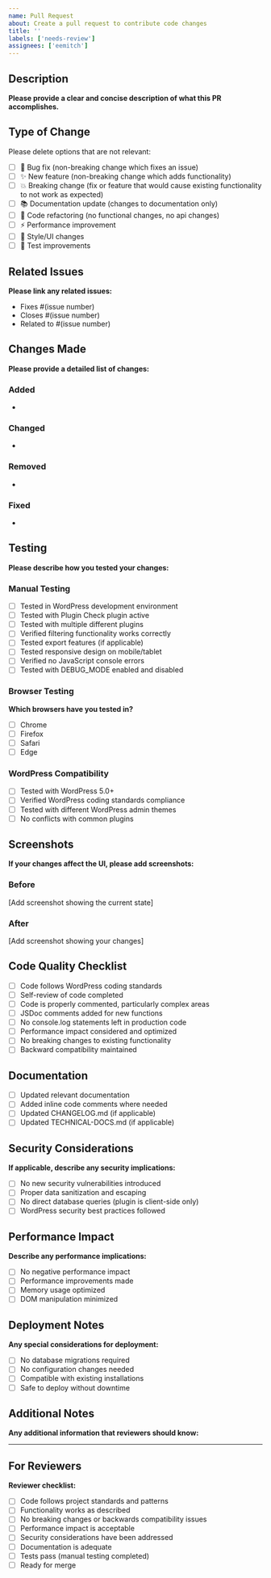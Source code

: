 ```yaml
---
name: Pull Request
about: Create a pull request to contribute code changes
title: ''
labels: ['needs-review']
assignees: ['eemitch']
---
```


## Description
**Please provide a clear and concise description of what this PR accomplishes.**

## Type of Change
Please delete options that are not relevant:

- [ ] 🐛 Bug fix (non-breaking change which fixes an issue)
- [ ] ✨ New feature (non-breaking change which adds functionality)
- [ ] 💥 Breaking change (fix or feature that would cause existing functionality to not work as expected)
- [ ] 📚 Documentation update (changes to documentation only)
- [ ] 🔧 Code refactoring (no functional changes, no api changes)
- [ ] ⚡ Performance improvement
- [ ] 🎨 Style/UI changes
- [ ] 🧪 Test improvements

## Related Issues
**Please link any related issues:**
- Fixes #(issue number)
- Closes #(issue number)
- Related to #(issue number)

## Changes Made
**Please provide a detailed list of changes:**

### Added
-

### Changed
-

### Removed
-

### Fixed
-

## Testing
**Please describe how you tested your changes:**

### Manual Testing
- [ ] Tested in WordPress development environment
- [ ] Tested with Plugin Check plugin active
- [ ] Tested with multiple different plugins
- [ ] Verified filtering functionality works correctly
- [ ] Tested export features (if applicable)
- [ ] Tested responsive design on mobile/tablet
- [ ] Verified no JavaScript console errors
- [ ] Tested with DEBUG_MODE enabled and disabled

### Browser Testing
**Which browsers have you tested in?**
- [ ] Chrome
- [ ] Firefox
- [ ] Safari
- [ ] Edge

### WordPress Compatibility
- [ ] Tested with WordPress 5.0+
- [ ] Verified WordPress coding standards compliance
- [ ] Tested with different WordPress admin themes
- [ ] No conflicts with common plugins

## Screenshots
**If your changes affect the UI, please add screenshots:**

### Before
[Add screenshot showing the current state]

### After
[Add screenshot showing your changes]

## Code Quality Checklist
- [ ] Code follows WordPress coding standards
- [ ] Self-review of code completed
- [ ] Code is properly commented, particularly complex areas
- [ ] JSDoc comments added for new functions
- [ ] No console.log statements left in production code
- [ ] Performance impact considered and optimized
- [ ] No breaking changes to existing functionality
- [ ] Backward compatibility maintained

## Documentation
- [ ] Updated relevant documentation
- [ ] Added inline code comments where needed
- [ ] Updated CHANGELOG.md (if applicable)
- [ ] Updated TECHNICAL-DOCS.md (if applicable)

## Security Considerations
**If applicable, describe any security implications:**
- [ ] No new security vulnerabilities introduced
- [ ] Proper data sanitization and escaping
- [ ] No direct database queries (plugin is client-side only)
- [ ] WordPress security best practices followed

## Performance Impact
**Describe any performance implications:**
- [ ] No negative performance impact
- [ ] Performance improvements made
- [ ] Memory usage optimized
- [ ] DOM manipulation minimized

## Deployment Notes
**Any special considerations for deployment:**
- [ ] No database migrations required
- [ ] No configuration changes needed
- [ ] Compatible with existing installations
- [ ] Safe to deploy without downtime

## Additional Notes
**Any additional information that reviewers should know:**

---

## For Reviewers
**Reviewer checklist:**
- [ ] Code follows project standards and patterns
- [ ] Functionality works as described
- [ ] No breaking changes or backwards compatibility issues
- [ ] Performance impact is acceptable
- [ ] Security considerations have been addressed
- [ ] Documentation is adequate
- [ ] Tests pass (manual testing completed)
- [ ] Ready for merge
